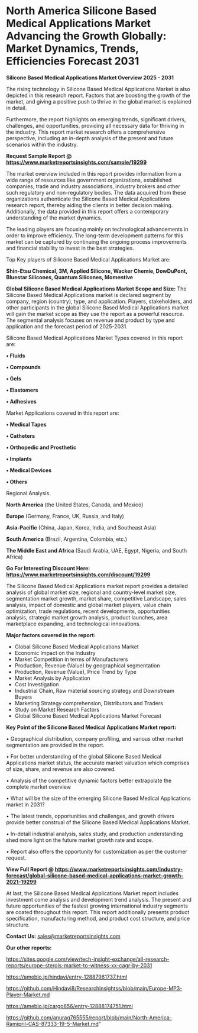 # North America Silicone Based Medical Applications Market Advancing the Growth Globally: Market Dynamics, Trends, Efficiencies Forecast 2031

<Strong> Silicone Based Medical Applications Market Overview 2025 - 2031</strong>

The rising technology in Silicone Based Medical Applications Market is also depicted in this research report. Factors that are boosting the growth of the market, and giving a positive push to thrive in the global market is explained in detail.

Furthermore, the report highlights on emerging trends, significant drivers, challenges, and opportunities, providing all necessary data for thriving in the industry. This report market research offers a comprehensive perspective, including an in-depth analysis of the present and future scenarios within the industry.

<strong>Request Sample Report @ <a href=https://www.marketreportsinsights.com/sample/19299>https://www.marketreportsinsights.com/sample/19299</a></strong>

The market overview included in this report provides information from a wide range of resources like government organizations, established companies, trade and industry associations, industry brokers and other such regulatory and non-regulatory bodies. The data acquired from these organizations authenticate the Silicone Based Medical Applications research report, thereby aiding the clients in better decision making. Additionally, the data provided in this report offers a contemporary understanding of the market dynamics.

The leading players are focusing mainly on technological advancements in order to improve efficiency. The long-term development patterns for this market can be captured by continuing the ongoing process improvements and financial stability to invest in the best strategies.

Top Key players of Silicone Based Medical Applications Market are:

<strong>Shin-Etsu Chemical, 3M, Applied Silicone, Wacker Chemie, DowDuPont, Bluestar Silicones, Quantum Silicones, Momentive</strong>

<strong><b>Global Silicone Based Medical Applications Market Scope and Size:</b></strong>
The Silicone Based Medical Applications market is declared segment by company, region (country), type, and application. Players, stakeholders, and other participants in the global Silicone Based Medical Applications market will gain the market scope as they use the report as a powerful resource. The segmental analysis focuses on revenue and product by type and application and the forecast period of 2025-2031.

Silicone Based Medical Applications Market Types covered in this report are:

<strong>• Fluids

• Compounds

• Gels

• Elastomers

• Adhesives</strong>

Market Applications covered in this report are:

<strong>• Medical Tapes

• Catheters

• Orthopedic and Prosthetic

• Implants

• Medical Devices

• Others</strong> 

Regional Analysis

<strong>North America</strong> (the United States, Canada, and Mexico)

<strong>Europe</strong> (Germany, France, UK, Russia, and Italy)

<strong>Asia-Pacific</strong> (China, Japan, Korea, India, and Southeast Asia)

<strong>South America</strong> (Brazil, Argentina, Colombia, etc.)

<strong>The Middle East and Africa</strong> (Saudi Arabia, UAE, Egypt, Nigeria, and South Africa)

<strong>Go For Interesting Discount Here: <a href=https://www.marketreportsinsights.com/discount/19299>https://www.marketreportsinsights.com/discount/19299</a></strong>

The Silicone Based Medical Applications market report provides a detailed analysis of global market size, regional and country-level market size, segmentation market growth, market share, competitive Landscape, sales analysis, impact of domestic and global market players, value chain optimization, trade regulations, recent developments, opportunities analysis, strategic market growth analysis, product launches, area marketplace expanding, and technological innovations.

<strong><b>Major factors covered in the report:</b></strong>
<ul>
  <li>Global Silicone Based Medical Applications Market </li>
  <li>Economic Impact on the Industry</li>
  <li>Market Competition in terms of Manufacturers</li>
  <li>Production, Revenue (Value) by geographical segmentation</li>
  <li>Production, Revenue (Value), Price Trend by Type</li>
  <li>Market Analysis by Application</li>
  <li>Cost Investigation</li>
  <li>Industrial Chain, Raw material sourcing strategy and Downstream Buyers</li>
  <li>Marketing Strategy comprehension, Distributors and Traders</li>
  <li>Study on Market Research Factors</li>
  <li>Global Silicone Based Medical Applications Market Forecast</li>
</ul>

<strong><b>Key Point of the Silicone Based Medical Applications Market report:</b></strong>

• Geographical distribution, company profiling, and various other market segmentation are provided in the report.

• For better understanding of the global Silicone Based Medical Applications market status, the accurate market valuation which comprises of size, share, and revenue are also covered.

• Analysis of the competitive dynamic factors better extrapolate the complete market overview

• What will be the size of the emerging Silicone Based Medical Applications market in 2031?

• The latest trends, opportunities and challenges, and growth drivers provide better construal of the Silicone Based Medical Applications Market.

• In-detail industrial analysis, sales study, and production understanding shed more light on the future market growth rate and scope.

• Report also offers the opportunity for customization as per the customer request.

<strong><b>View Full Report @ <a href=https://www.marketreportsinsights.com/industry-forecast/global-silicone-based-medical-applications-market-growth-2021-19299>https://www.marketreportsinsights.com/industry-forecast/global-silicone-based-medical-applications-market-growth-2021-19299</a></b></strong>


At last, the Silicone Based Medical Applications Market report includes investment come analysis and development trend analysis. The present and future opportunities of the fastest growing international industry segments are coated throughout this report. This report additionally presents product specification, manufacturing method, and product cost structure, and price structure.

<strong>Contact Us:</strong>
sales@marketreportsinsights.com

<strong>Our other reports:</strong>

<a href=https://sites.google.com/view/tech-insight-exchange/all-research-reports/europe-sterols-market-to-witness-xx-cagr-by-2031>https://sites.google.com/view/tech-insight-exchange/all-research-reports/europe-sterols-market-to-witness-xx-cagr-by-2031</a>

<a href=https://ameblo.jp/hindavi/entry-12887961737.html>https://ameblo.jp/hindavi/entry-12887961737.html</a>

<a href=https://github.com/Hindavi8/Researchinsightss/blob/main/Europe-MP3-Player-Market.md>https://github.com/Hindavi8/Researchinsightss/blob/main/Europe-MP3-Player-Market.md</a>

<a href=https://ameblo.jp/cargo656/entry-12888174751.html>https://ameblo.jp/cargo656/entry-12888174751.html</a>

<a href=https://github.com/anurag765555/report/blob/main/North-America-Ramipril-CAS-87333-19-5-Market.md>https://github.com/anurag765555/report/blob/main/North-America-Ramipril-CAS-87333-19-5-Market.md</a>"
